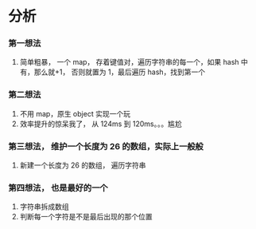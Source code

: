 # 分析

### 第一想法

1. 简单粗暴， 一个 map， 存着键值对，遍历字符串的每一个，如果 hash 中有，那么就+1， 否则就置为 1，最后遍历 hash，找到第一个

### 第二想法

1. 不用 map，原生 object 实现一个玩
2. 效率提升的惊呆我了， 从 124ms 到 120ms。。。尴尬

### 第三想法， 维护一个长度为 26 的数组，实际上一般般

1. 新建一个长度为 26 的数组， 遍历字符串

### 第四想法， 也是最好的一个

1. 字符串拆成数组
2. 判断每一个字符是不是最后出现的那个位置
